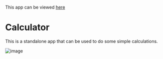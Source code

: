 This app can be viewed [here](http://portfoliosite.calculator.s3-website.us-east-2.amazonaws.com)
# Calculator
This is a standalone app that can be used to do some simple calculations.

![image](https://github.com/angel-can-work/calculator/assets/70229313/4db43677-51c1-4c8c-ad91-c72fff168208)
